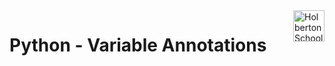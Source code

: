 <img  height="50px" align="right" src="https://apply.holbertonschool.com/holberton-logo.png" alt="Holberton School logo">

# Python - Variable Annotations
